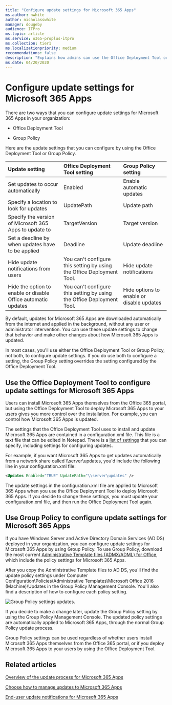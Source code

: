 ```yaml
---
title: "Configure update settings for Microsoft 365 Apps"
ms.author: nwhite
author: nicholasswhite
manager: dougeby
audience: ITPro
ms.topic: article
ms.service: o365-proplus-itpro
ms.collection: tier1
ms.localizationpriority: medium
recommendations: false
description: "Explains how admins can use the Office Deployment Tool or Group Policy to Configure update settings for Microsoft 365 Apps."
ms.date: 04/20/2020
---
```


# Configure update settings for Microsoft 365 Apps
  
There are two ways that you can configure update settings for Microsoft 365 Apps in your organization:
  
- Office Deployment Tool
    
- Group Policy
    
Here are the update settings that you can configure by using the Office Deployment Tool or Group Policy.
  
|**Update setting**|**Office Deployment Tool setting**|**Group Policy setting**|
|:-----|:-----|:-----|
|Set updates to occur automatically  <br/> |Enabled  <br/> |Enable automatic updates  <br/> |
|Specify a location to look for updates  <br/> |UpdatePath  <br/> |Update path  <br/> |
|Specify the version of Microsoft 365 Apps to update to  <br/> |TargetVersion  <br/> |Target version  <br/> |
|Set a deadline by when updates have to be applied  <br/> |Deadline  <br/> |Update deadline  <br/> |
|Hide update notifications from users  <br/> |You can't configure this setting by using the Office Deployment Tool.  <br/> |Hide update notifications  <br/> |
|Hide the option to enable or disable Office automatic updates  <br/> |You can't configure this setting by using the Office Deployment Tool.  <br/> |Hide options to enable or disable updates  <br/> |
   
By default, updates for Microsoft 365 Apps are downloaded automatically from the internet and applied in the background, without any user or administrator intervention. You can use these update settings to change that behavior and make other changes about how Microsoft 365 Apps is updated.
  
In most cases, you'll use either the Office Deployment Tool or Group Policy, not both, to configure update settings. If you do use both to configure a setting, the Group Policy setting overrides the setting configured by the Office Deployment Tool.
  
## Use the Office Deployment Tool to configure update settings for Microsoft 365 Apps
<a name="ODT"> </a>

Users can install Microsoft 365 Apps themselves from the Office 365 portal, but using the Office Deployment Tool to deploy Microsoft 365 Apps to your users gives you more control over the installation. For example, you can control how Microsoft 365 Apps is updated.
  
The settings that the Office Deployment Tool uses to install and update Microsoft 365 Apps are contained in a configuration.xml file. This file is a text file that can be edited in Notepad. There is a [list of settings](office-deployment-tool-configuration-options.md) that you can specify, including settings for configuring updates.
  
For example, if you want Microsoft 365 Apps to get updates automatically from a network share called  \\\server\updates, you'd include the following line in your configuration.xml file:
  
```xml
<Updates Enabled="TRUE" UpdatePath="\\server\updates" />
```

The update settings in the configuration.xml file are applied to Microsoft 365 Apps when you use the Office Deployment Tool to deploy Microsoft 365 Apps. If you decide to change these settings, you must update your configuration.xml file, and then run the Office Deployment Tool again.
  
## Use Group Policy to configure update settings for Microsoft 365 Apps
<a name="GP"> </a>

If you have Windows Server and Active Directory Domain Services (AD DS) deployed in your organization, you can configure update settings for Microsoft 365 Apps by using Group Policy. To use Group Policy, download the most current [Administrative Template files (ADMX/ADML) for Office](https://www.microsoft.com/download/details.aspx?id=49030), which include the policy settings for Microsoft 365 Apps.


After you copy the Administrative Template files to AD DS, you'll find the update policy settings under Computer Configuration\\Policies\\Administrative Templates\\Microsoft Office 2016 (Machine)\\Updates in the Group Policy Management Console. You'll also find a description of how to configure each policy setting.
  
![Group Policy settings updates.](images/86a9781c-0e91-4e5d-b334-7a0d07d85466.jpg)
  
If you decide to make a change later, update the Group Policy setting by using the Group Policy Management Console. The updated policy settings are automatically applied to Microsoft 365 Apps, through the normal Group Policy update process.
  
Group Policy settings can be used regardless of whether users install Microsoft 365 Apps themselves from the Office 365 portal, or if you deploy Microsoft 365 Apps to your users by using the Office Deployment Tool.
  
   
## Related articles
[Overview of the update process for Microsoft 365 Apps](overview-update-process-microsoft-365-apps.md)
  
[Choose how to manage updates to Microsoft 365 Apps](choose-how-manage-updates-microsoft-365-apps.md)
  
[End-user update notifications for Microsoft 365 Apps](end-user-update-notifications-microsoft-365-apps.md)

